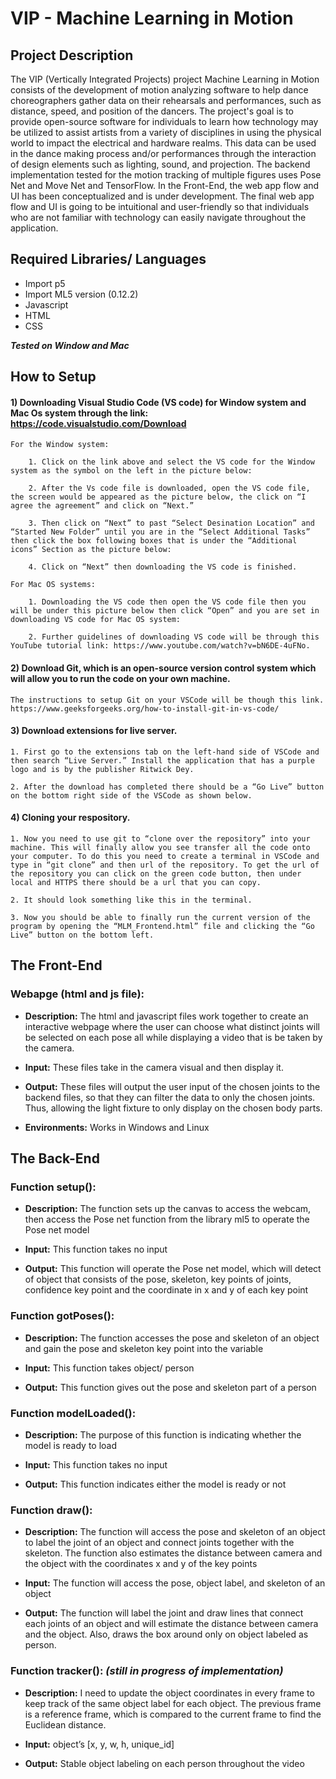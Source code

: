 # VIP - Machine Learning in Motion
## Project Description
The VIP (Vertically Integrated Projects) project Machine Learning in Motion consists of the development of motion analyzing software to help dance choreographers   gather data on their rehearsals and performances, such as distance, speed, and position of the dancers. The project's goal is to provide open-source software for individuals to learn how technology may be utilized to assist artists from a variety of disciplines in using the physical world to impact the electrical and hardware realms. This data can be used in the dance making process and/or performances through the interaction of design elements such as lighting, sound, and projection. The backend implementation tested for the motion tracking of multiple figures uses Pose Net and Move Net and TensorFlow. In the Front-End, the web app flow and UI has been conceptualized and is under development. The final web app flow and UI is going to be intuitional and user-friendly so that individuals who are not familiar with technology can easily navigate throughout the application. 

## Required Libraries/ Languages
* Import p5
* Import ML5 version (0.12.2)
* Javascript  
* HTML 
* CSS 

***Tested on Window and Mac***

## How to Setup

#### 1) Downloading Visual Studio Code (VS code) for Window system and Mac Os system through the link: https://code.visualstudio.com/Download 

    For the Window system:

        1. Click on the link above and select the VS code for the Window system as the symbol on the left in the picture below: 
        
        2. After the Vs code file is downloaded, open the VS code file, the screen would be appeared as the picture below, the click on “I agree the agreement” and click on “Next.” 
    
        3. Then click on “Next” to past “Select Desination Location” and “Started New Folder” until you are in the “Select Additional Tasks” then click the box following boxes that is under the “Additional icons” Section as the picture below: 
    
        4. Click on “Next” then downloading the VS code is finished.
    
    For Mac OS systems:

        1. Downloading the VS code then open the VS code file then you will be under this picture below then click “Open” and you are set in downloading VS code for Mac OS system: 
    
        2. Further guidelines of downloading VS code will be through this YouTube tutorial link: https://www.youtube.com/watch?v=bN6DE-4uFNo.
    
#### 2) Download Git, which is an open-source version control system which will allow you to run the code on your own machine.

    The instructions to setup Git on your VSCode will be though this link. https://www.geeksforgeeks.org/how-to-install-git-in-vs-code/ 

#### 3) Download extensions for live server.

    1. First go to the extensions tab on the left-hand side of VSCode and then search “Live Server.” Install the application that has a purple logo and is by the publisher Ritwick Dey.
    
    2. After the download has completed there should be a “Go Live” button on the bottom right side of the VSCode as shown below. 

#### 4) Cloning your respository.
    
    1. Now you need to use git to “clone over the repository” into your machine. This will finally allow you see transfer all the code onto your computer. To do this you need to create a terminal in VSCode and type in “git clone” and then url of the repository. To get the url of the repository you can click on the green code button, then under local and HTTPS there should be a url that you can copy. 
    
    2. It should look something like this in the terminal. 
    
    3. Now you should be able to finally run the current version of the program by opening the “MLM_Frontend.html” file and clicking the “Go Live” button on the bottom left.
 
   
## The Front-End
### Webapge (html and js file): 
* **Description:** The html and javascript files work together to create an interactive webpage where the user can choose what distinct joints will be selected on each pose all while displaying a video that is be taken by the camera. 

* **Input:** These files take in the camera visual and then display it. 

* **Output:** These files will output the user input of the chosen joints to the backend files, so that they can filter the data to only the chosen joints. Thus, allowing the light fixture to only display on the chosen body parts. 

* **Environments:** Works in Windows and Linux  

## The Back-End
### Function setup(): 

* **Description:** The function sets up the canvas to access the webcam, then access the Pose net function from the library ml5 to operate the Pose net model 

* **Input:** This function takes no input 

* **Output:** This function will operate the Pose net model, which will detect of object that consists of the pose, skeleton, key points of joints, confidence key point and the coordinate in x and y of each key point 

### Function gotPoses(): 

* **Description:** The function accesses the pose and skeleton of an object and gain the pose and skeleton key point into the variable  

* **Input:** This function takes object/ person 

* **Output:** This function gives out the pose and skeleton part of a person 

### Function modelLoaded(): 

* **Description:** The purpose of this function is indicating whether the model is ready to load 

* **Input:** This function takes no input 

* **Output:** This function indicates either the model is ready or not 

### Function draw(): 

* **Description:** The function will access the pose and skeleton of an object to label the joint of an object and connect joints together with the skeleton. The function also estimates the distance between camera and the object with the coordinates x and y of the key points 

* **Input:** The function will access the pose, object label, and skeleton of an object 

* **Output:** The function will label the joint and draw lines that connect each joints of an object and will estimate the distance between camera and the object. Also, draws the box around only on object labeled as person.  

### Function tracker(): *(still in progress of implementation)* 

* **Description:** I need to update the object coordinates in every frame to keep track of the same object label for each object. The previous frame is a reference frame, which is compared to the current frame to find the Euclidean distance. 

* **Input:** object’s [x, y, w, h, unique_id] 

* **Output:** Stable object labeling on each person throughout the video 
